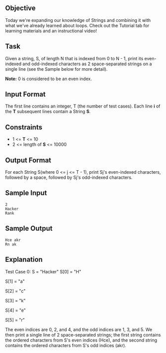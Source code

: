 ## Objective
Today we're expanding our knowledge of Strings and combining it with what we've already learned about loops. Check out the Tutorial tab for learning materials and an instructional video!

## Task
Given a string, S, of length N that is indexed from 0 to N - 1, print its even-indexed and odd-indexed characters as 2 space-separated strings on a single line (see the Sample below for more detail).

**Note:** 0 is considered to be an even index.

## Input Format

The first line contains an integer, T (the number of test cases).
Each line **i** of the **T** subsequent lines contain a String **S**.

## Constraints
  - 1 <= **T** <= 10
  - 2 <= length of **S** <= 10000

## Output Format

For each String S(where 0 <= j <= T - 1), print Sj's even-indexed characters, followed by a space, followed by Sj's odd-indexed characters.

## Sample Input

```
2
Hacker
Rank
```

## Sample Output

```
Hce akr
Rn ak
```
## Explanation
Test Case 0: S = "Hacker"
S[0] = "H"

S[1] = "a"

S[2] = "c"

S[3] = "k"

S[4] = "e"

S[5] = "r"


The even indices are 0, 2, and 4, and the odd indices are 1, 3, and 5. We then print a single line of 2 space-separated strings; the first string contains the ordered characters from S's even indices (Hce), and the second string contains the ordered characters from S's odd indices (akr).
